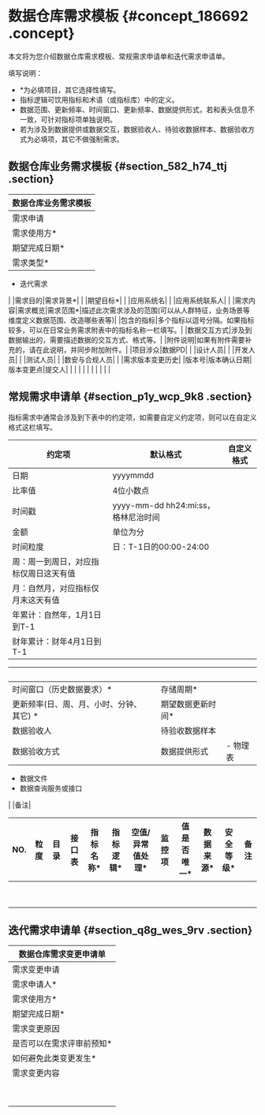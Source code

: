 # 数据仓库需求模板 {#concept_186692 .concept}

本文将为您介绍数据仓库需求模板、常规需求申请单和迭代需求申请单。

填写说明：

-   \*为必填项目，其它选择性填写。
-   指标逻辑可饮用指标和术语（或指标库）中的定义。
-   数据范围、更新频率、时间窗口、更新频率、数据提供形式，若和表头信息不一致，可针对指标项单独说明。
-   若为涉及到数据提供或数据交互，数据验收人、待验收数据样本、数据验收方式为必填项，其它不做强制需求。

## 数据仓库业务需求模板 {#section_582_h74_ttj .section}

|数据仓库业务需求模板|
|----------|
|需求申请|需求申请人\*| |
|需求使用方\*| |
|期望完成日期\*| |
|需求类型\*| -   首次需求
-   迭代需求

 |
|需求目的|需求背景\*| |
|期望目标\*| |
|应用系统名| |
|应用系统联系人| |
|需求内容|需求概览|需求范围\*|描述此次需求涉及的范围\(可以从人群特征，业务场景等维度定义数据范围、改造哪些表等\)|
|包含的指标|多个指标以逗号分隔。如果指标较多，可以在日常业务需求附表中的指标名称一栏填写。|
|数据交互方式|涉及到数据输出的，需要描述数据的交互方式、格式等。|
|附件说明|如果有附件需要补充的，请在此说明，并同步附加附件。|
|项目涉众|数据PD| |
|设计人员| |
|开发人员| |
|测试人员| |
|数安与合规人员| |
|需求版本变更历史|
|版本号|版本确认日期|版本变更点|提交人|
| | | | |
| | | | |

## 常规需求申请单 {#section_p1y_wcp_9k8 .section}

指标需求中通常会涉及到下表中的约定项，如需要自定义约定项，则可以在自定义格式这栏填写。

|约定项|默认格式|自定义格式|
|---|----|-----|
|日期|yyyymmdd| |
|比率值|4位小数点| |
|时间戳|yyyy-mm-dd hh24:mi:ss，格林尼治时间| |
|金额|单位为分| |
|时间粒度|日：T-1日的00:00-24:00| |
|周：周一到周日，对应指标仅周日这天有值| |
|月：自然月，对应指标仅月末这天有值| |
|年累计：自然年，1月1日到T-1| |
|财年累计：财年4月1日到T-1| |

| | | | |
|--|--|--|--|
|时间窗口（历史数据要求）\*| |存储周期\*| |
|更新频率\(日、周、月、小时、分钟、其它\) \*| |期望数据更新时间\*| |
|数据验收人| |待验收数据样本| |
|数据验收方式| |数据提供形式| -   物理表
-   数据文件
-   数据查询服务或接口

 |
|备注|

|NO.|粒度|目录|接口表|指标名称\*|指标逻辑\*|空值/异常值处理\*|监控项|值是否唯一\*|数据来源\*|安全等级\*|备注|
|---|--|--|---|------|------|----------|---|-------|------|------|--|
| | | | | | | | | | | | |
| | | | | | | | | | | | |

## 迭代需求申请单 {#section_q8g_wes_9rv .section}

|数据仓库需求变更申请单|
|-----------|
|需求变更申请|原始需求ID\*| |
|需求申请人\*| |
|需求使用方\*| |
|期望完成日期\*| |
|需求变更原因|需求变更背景\*| |
|是否可以在需求评审前预知\*| |
|如何避免此类变更发生\*| |
|需求变更内容|原始需求（对于新增的需求，填无）\*|变更内容\*|变更类型\*|
| | | |
| | | |

